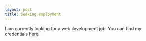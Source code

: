 ```yaml
---
layout: post
title: Seeking employment
---
```


I am currently looking for a web development job. You can find my credentials [here](http://www.tcollard.com/resume)!
